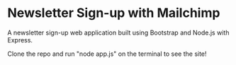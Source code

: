 # Newsletter Sign-up with Mailchimp
A newsletter sign-up web application built using Bootstrap and Node.js with Express.

Clone the repo and run "node app.js" on the terminal to see the site!

